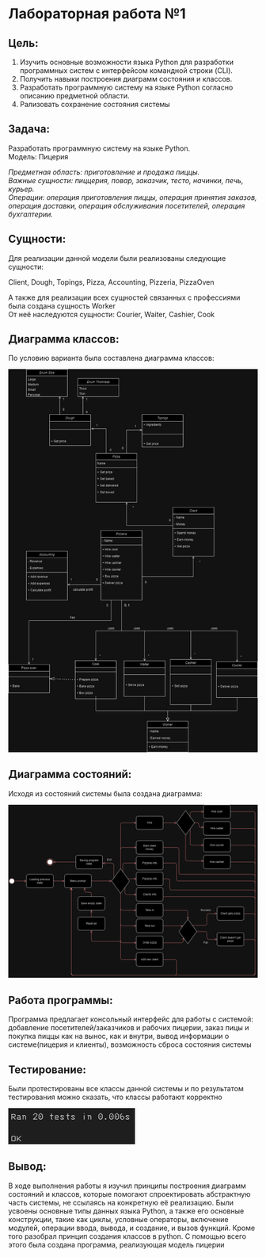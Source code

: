 # Лабораторная работа №1

## Цель: 
1. Изучить основные возможности языка Python для разработки программных систем с интерфейсом командной строки (CLI).
2. Получить навыки построения диаграмм состояния и классов.
3. Разработать программную систему на языке Python согласно описанию предметной области.
4. Рализовать сохранение состояния системы
## Задача:
Разработать программную систему на языке Python.<br>
Модель: Пицерия

<em>
Предметная область: приготовление и продажа пиццы. <br>
Важные сущности: пиццерия, повар, заказчик, тесто, начинки, печь, курьер.<br>
Операции: операция приготовления пиццы, операция принятия заказов, операция доставки, операция обслуживания посетителей, операция бухгалтерии.
</em>

## Сущности:
Для реализации данной модели были реализованы следующие сущности:

Client, Dough, Topings, Pizza, Accounting, Pizzeria, PizzaOven

А также для реализации всех сущностей связанных с профессиями была создана сущность Worker<br>
От неё наследуются сущности: Courier, Waiter, Cashier, Cook

## Диаграмма классов:
По условию варианта была составлена диаграмма классов:

![class](./images/class.png)

## Диаграмма состояний:
Исходя из состояний системы была создана диаграмма:

![state](./images/state.png)

## Работа программы:
Программа предлагает консольный интерфейс для работы с системой: добавление посетителей/заказчиков и рабочих пицерии, заказ пицы и покупка пиццы как на вынос, как и внутри, вывод информации о системе(пицерия и клиенты), возможность сброса состояния системы

## Тестирование:
Были протестированы все классы данной системы и по результатом тестирования можно сказать, что классы работают корректно

![test](./images/test.png)


## Вывод:
В ходе выполнения работы я изучил принципы построения диаграмм состояний и классов, которые помогают спроектировать абстрактную часть системы, не ссылаясь на конкретную её реализацию. Были усвоены основные типы данных языка Python, а также его основные конструкции, такие как циклы, условные операторы, включение модулей, операции ввода, вывода, и создание, и вызов функций. Кроме того разобрал принцип создания классов в python. С помощью всего этого была создана программа, реализующая модель пицерии